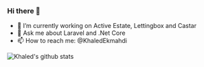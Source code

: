 ### Hi there 👋

- 🔭 I’m currently working on Active Estate, Lettingbox and Castar
- 💬 Ask me about Laravel and .Net Core
- 📫 How to reach me: @KhaledEkmahdi

![Khaled's github stats](https://github-readme-stats.vercel.app/api/?username=khaledelmahdi&show_icons=true&title_color=fff&icon_color=79ff97&text_color=9f9f9f&bg_color=151515)
